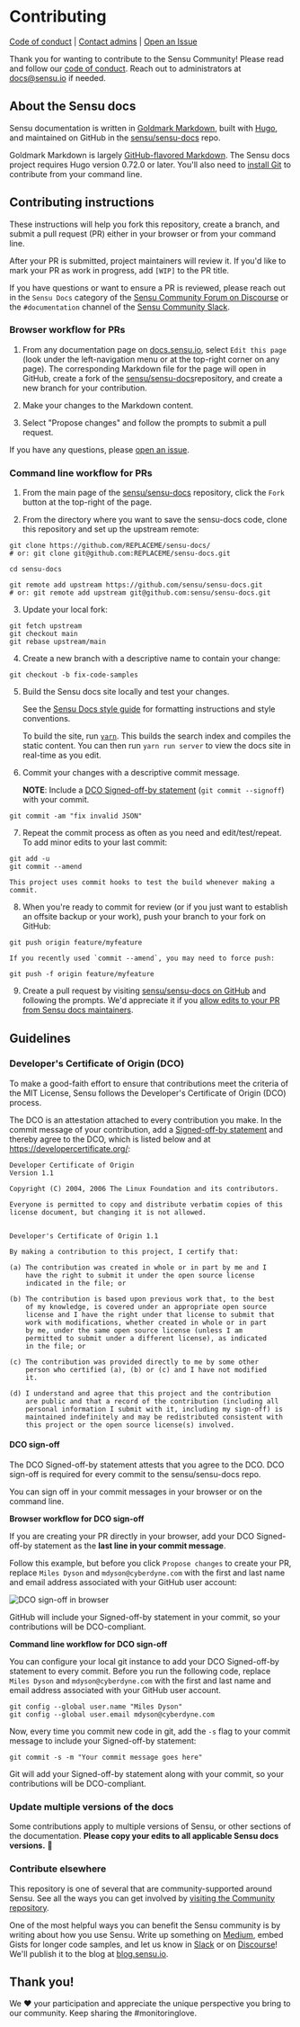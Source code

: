 # Contributing

[Code of conduct][4] | [Contact admins][5] | [Open an Issue][6]

Thank you for wanting to contribute to the Sensu Community!
Please read and follow our [code of conduct][4].
Reach out to administrators at [docs@sensu.io][5] if needed.

## About the Sensu docs

Sensu documentation is written in [Goldmark Markdown][16], built with [Hugo][15], and maintained on GitHub in the [sensu/sensu-docs][9] repo.

Goldmark Markdown is largely [GitHub-flavored Markdown][17].
The Sensu docs project requires Hugo version 0.72.0 or later.
You'll also need to [install Git][18] to contribute from your command line.

## Contributing instructions

These instructions will help you fork this repository, create a branch, and submit a pull request (PR) either in your browser or from your command line.

After your PR is submitted, project maintainers will review it.
If you'd like to mark your PR as work in progress, add `[WIP]` to the PR title.

If you have questions or want to ensure a PR is reviewed, please reach out in the `Sensu Docs` category of the [Sensu Community Forum on Discourse][8] or the `#documentation` channel of the [Sensu Community Slack][1].

### Browser workflow for PRs

1. From any documentation page on [docs.sensu.io][7], select `Edit this page` (look under the left-navigation menu or at the top-right corner on any page).
The corresponding Markdown file for the page will open in GitHub, create a fork of the [sensu/sensu-docs][9]repository, and create a new branch for your contribution.

2. Make your changes to the Markdown content.

3. Select "Propose changes" and follow the prompts to submit a pull request.

If you have any questions, please [open an issue][6].

### Command line workflow for PRs

1. From the main page of the [sensu/sensu-docs][9] repository, click the `Fork` button at the top-right of the page.

2. From the directory where you want to save the sensu-docs code, clone this repository and set up the upstream remote:
```
git clone https://github.com/REPLACEME/sensu-docs/
# or: git clone git@github.com:REPLACEME/sensu-docs.git

cd sensu-docs

git remote add upstream https://github.com/sensu/sensu-docs.git
# or: git remote add upstream git@github.com:sensu/sensu-docs.git
```

3. Update your local fork:
```
git fetch upstream
git checkout main
git rebase upstream/main
```

4. Create a new branch with a descriptive name to contain your change:
```
git checkout -b fix-code-samples
```

5. Build the Sensu docs site locally and test your changes.

    See the [Sensu Docs style guide][2] for formatting instructions and style conventions.

    To build the site, run [`yarn`][3].
    This builds the search index and compiles the static content.
    You can then run `yarn run server` to view the docs site in real-time as you edit.

6. Commit your changes with a descriptive commit message.

    **NOTE**: Include a [DCO Signed-off-by statement][13] (`git commit --signoff`) with your commit.
```
git commit -am "fix invalid JSON"
```

7. Repeat the commit process as often as you need and edit/test/repeat.
To add minor edits to your last commit:
```
git add -u
git commit --amend
```

    This project uses commit hooks to test the build whenever making a commit.

8. When you're ready to commit for review (or if you just want to establish an offsite backup or your work), push your branch to your fork on GitHub:
```
git push origin feature/myfeature
```

    If you recently used `commit --amend`, you may need to force push:
```
git push -f origin feature/myfeature
```

9. Create a pull request by visiting [sensu/sensu-docs on GitHub][9] and following the prompts.
We'd appreciate it if you [allow edits to your PR from Sensu docs maintainers][10].

## Guidelines

### Developer's Certificate of Origin (DCO)

To make a good-faith effort to ensure that contributions meet the criteria of the MIT License, Sensu follows the Developer's Certificate of Origin (DCO) process.

The DCO is an attestation attached to every contribution you make.
In the commit message of your contribution, add a [Signed-off-by statement][13] and thereby agree to the DCO, which is listed below and at https://developercertificate.org/:

```
Developer Certificate of Origin
Version 1.1

Copyright (C) 2004, 2006 The Linux Foundation and its contributors.

Everyone is permitted to copy and distribute verbatim copies of this
license document, but changing it is not allowed.


Developer's Certificate of Origin 1.1

By making a contribution to this project, I certify that:

(a) The contribution was created in whole or in part by me and I
    have the right to submit it under the open source license
    indicated in the file; or

(b) The contribution is based upon previous work that, to the best
    of my knowledge, is covered under an appropriate open source
    license and I have the right under that license to submit that
    work with modifications, whether created in whole or in part
    by me, under the same open source license (unless I am
    permitted to submit under a different license), as indicated
    in the file; or

(c) The contribution was provided directly to me by some other
    person who certified (a), (b) or (c) and I have not modified
    it.

(d) I understand and agree that this project and the contribution
    are public and that a record of the contribution (including all
    personal information I submit with it, including my sign-off) is
    maintained indefinitely and may be redistributed consistent with
    this project or the open source license(s) involved.
```

#### DCO sign-off

The DCO Signed-off-by statement attests that you agree to the DCO.
DCO sign-off is required for every commit to the sensu/sensu-docs repo.

You can sign off in your commit messages in your browser or on the command line.

**Browser workflow for DCO sign-off**

If you are creating your PR directly in your browser, add your DCO Signed-off-by statement as the **last line in your commit message**.

Follow this example, but before you click `Propose changes` to create your PR, replace `Miles Dyson` and `mdyson@cyberdyne.com` with the first and last name and email address associated with your GitHub user account:

![DCO sign-off in browser](/static/images/dco-browser.png)

GitHub will include your Signed-off-by statement in your commit, so your contributions will be DCO-compliant.

**Command line workflow for DCO sign-off**

You can configure your local git instance to add your DCO Signed-off-by statement to every commit.
Before you run the following code, replace `Miles Dyson` and `mdyson@cyberdyne.com` with the first and last name and email address associated with your GitHub user account.

```
git config --global user.name "Miles Dyson" 
git config --global user.email mdyson@cyberdyne.com
```

Now, every time you commit new code in git, add the `-s` flag to your commit message to include your Signed-off-by statement:

```
git commit -s -m "Your commit message goes here"
```

Git will add your Signed-off-by statement along with your commit, so your contributions will be DCO-compliant.

### Update multiple versions of the docs

Some contributions apply to multiple versions of Sensu, or other sections of the documentation.
**Please copy your edits to all applicable Sensu docs versions.** 🙏

### Contribute elsewhere

This repository is one of several that are community-supported around Sensu.
See all the ways you can get involved by [visiting the Community repository][14].

One of the most helpful ways you can benefit the Sensu community is by writing about how you use Sensu.
Write up something on [Medium][11], embed Gists for longer code samples, and let us know in [Slack][1] or on [Discourse][8]!
We'll publish it to the blog at [blog.sensu.io][12].

## Thank you!

We :heart: your participation and appreciate the unique perspective you bring to our community.
Keep sharing the #monitoringlove.


[1]: https://slack.sensu.io
[2]: https://github.com/sensu/sensu-docs/wiki/Sensu-docs-style-guide
[3]: https://yarnpkg.com/getting-started/install
[4]: https://sensu.io/conduct
[5]: mailto:docs@sensu.io
[6]: https://github.com/sensu/sensu-docs/issues/new/choose
[7]: https://docs.sensu.io
[8]: https://discourse.sensu.io/
[9]: https://github.com/sensu/sensu-docs
[10]: https://help.github.com/articles/allowing-changes-to-a-pull-request-branch-created-from-a-fork/
[11]: https://medium.com
[12]: https://blog.sensu.io/
[13]: #dco-sign-off
[14]: https://github.com/sensu-plugins/community#how-you-can-help
[15]: https://gohugo.io/documentation/
[16]: https://github.com/yuin/goldmark
[17]: https://docs.github.com/en/get-started/writing-on-github/getting-started-with-writing-and-formatting-on-github/basic-writing-and-formatting-syntax
[18]: https://git-scm.com/book/en/v2/Getting-Started-Installing-Git
